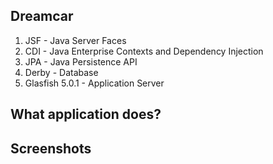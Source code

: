 

## Dreamcar


1. JSF - Java Server Faces
2. CDI - Java Enterprise Contexts and Dependency Injection
3. JPA - Java Persistence API
4. Derby - Database
5. Glasfish 5.0.1 - Application Server

## What application does?


## Screenshots

